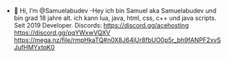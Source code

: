 - 👋 Hi, I’m @Samuelabudev
-Hey ich bin Samuel aka Samuelabudev und bin grad 18 jahre alt.
ich kann lua, java, html, css, c++ und  java scripts.
Seit 2019 Developer.
Discords:
https://discord.gg/acehosting
https://discord.gg/pqYWxwVQXV
https://mega.nz/file/rmpHkaTQ#n0X8J64jUr8fbUO0p5r_bh9fANPF2xvSJufHMYxtqK0
<!---
Samuelabudev/Samuelabudev is a ✨ special ✨ repository because its `README.md` (this file) appears on your GitHub profile.
You can click the Preview link to take a look at your changes.
--->
